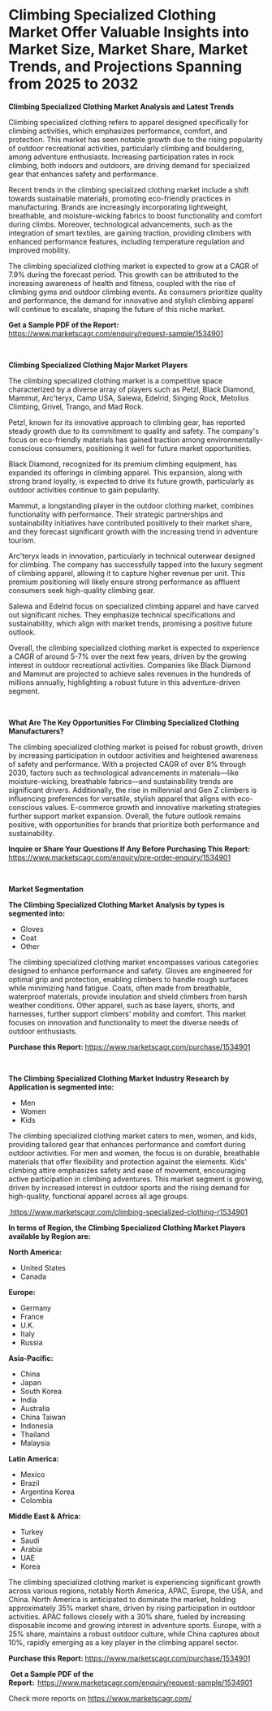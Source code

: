 <p><h1>Climbing Specialized Clothing Market Offer Valuable Insights into Market Size, Market Share, Market Trends, and Projections Spanning from 2025 to 2032</h1></p><p><strong>Climbing Specialized Clothing Market Analysis and Latest Trends</strong></p>
<p><p>Climbing specialized clothing refers to apparel designed specifically for climbing activities, which emphasizes performance, comfort, and protection. This market has seen notable growth due to the rising popularity of outdoor recreational activities, particularly climbing and bouldering, among adventure enthusiasts. Increasing participation rates in rock climbing, both indoors and outdoors, are driving demand for specialized gear that enhances safety and performance.</p><p>Recent trends in the climbing specialized clothing market include a shift towards sustainable materials, promoting eco-friendly practices in manufacturing. Brands are increasingly incorporating lightweight, breathable, and moisture-wicking fabrics to boost functionality and comfort during climbs. Moreover, technological advancements, such as the integration of smart textiles, are gaining traction, providing climbers with enhanced performance features, including temperature regulation and improved mobility.</p><p>The climbing specialized clothing market is expected to grow at a CAGR of 7.9% during the forecast period. This growth can be attributed to the increasing awareness of health and fitness, coupled with the rise of climbing gyms and outdoor climbing events. As consumers prioritize quality and performance, the demand for innovative and stylish climbing apparel will continue to escalate, shaping the future of this niche market.</p></p>
<p><strong>Get a Sample PDF of the Report:&nbsp;</strong> <a href="https://www.marketscagr.com/enquiry/request-sample/1534901?utm_campaign=2339&utm_medium=2&utm_source=Github&utm_content=ia&utm_term=09022025&utm_id=climbing-specialized-clothing">https://www.marketscagr.com/enquiry/request-sample/1534901</a></p>
<p>&nbsp;</p>
<p><strong>Climbing Specialized Clothing Major Market Players</strong></p>
<p><p>The climbing specialized clothing market is a competitive space characterized by a diverse array of players such as Petzl, Black Diamond, Mammut, Arc'teryx, Camp USA, Salewa, Edelrid, Singing Rock, Metolius Climbing, Grivel, Trango, and Mad Rock. </p><p>Petzl, known for its innovative approach to climbing gear, has reported steady growth due to its commitment to quality and safety. The company's focus on eco-friendly materials has gained traction among environmentally-conscious consumers, positioning it well for future market opportunities.</p><p>Black Diamond, recognized for its premium climbing equipment, has expanded its offerings in climbing apparel. This expansion, along with strong brand loyalty, is expected to drive its future growth, particularly as outdoor activities continue to gain popularity.</p><p>Mammut, a longstanding player in the outdoor clothing market, combines functionality with performance. Their strategic partnerships and sustainability initiatives have contributed positively to their market share, and they forecast significant growth with the increasing trend in adventure tourism.</p><p>Arc'teryx leads in innovation, particularly in technical outerwear designed for climbing. The company has successfully tapped into the luxury segment of climbing apparel, allowing it to capture higher revenue per unit. This premium positioning will likely ensure strong performance as affluent consumers seek high-quality climbing gear.</p><p>Salewa and Edelrid focus on specialized climbing apparel and have carved out significant niches. They emphasize technical specifications and sustainability, which align with market trends, promising a positive future outlook.</p><p>Overall, the climbing specialized clothing market is expected to experience a CAGR of around 5-7% over the next few years, driven by the growing interest in outdoor recreational activities. Companies like Black Diamond and Mammut are projected to achieve sales revenues in the hundreds of millions annually, highlighting a robust future in this adventure-driven segment.</p></p>
<p>&nbsp;</p>
<p><strong>What Are The Key Opportunities For Climbing Specialized Clothing Manufacturers?</strong></p>
<p><p>The climbing specialized clothing market is poised for robust growth, driven by increasing participation in outdoor activities and heightened awareness of safety and performance. With a projected CAGR of over 8% through 2030, factors such as technological advancements in materials—like moisture-wicking, breathable fabrics—and sustainability trends are significant drivers. Additionally, the rise in millennial and Gen Z climbers is influencing preferences for versatile, stylish apparel that aligns with eco-conscious values. E-commerce growth and innovative marketing strategies further support market expansion. Overall, the future outlook remains positive, with opportunities for brands that prioritize both performance and sustainability.</p></p>
<p><strong>Inquire or Share Your Questions If Any Before Purchasing This Report:</strong> <a href="https://www.marketscagr.com/enquiry/pre-order-enquiry/1534901?utm_campaign=2339&utm_medium=2&utm_source=Github&utm_content=ia&utm_term=09022025&utm_id=climbing-specialized-clothing">https://www.marketscagr.com/enquiry/pre-order-enquiry/1534901</a></p>
<p>&nbsp;</p>
<p><strong>Market Segmentation</strong></p>
<p><strong>The Climbing Specialized Clothing Market Analysis by types is segmented into:</strong></p>
<p><ul><li>Gloves</li><li>Coat</li><li>Other</li></ul></p>
<p><p>The climbing specialized clothing market encompasses various categories designed to enhance performance and safety. Gloves are engineered for optimal grip and protection, enabling climbers to handle rough surfaces while minimizing hand fatigue. Coats, often made from breathable, waterproof materials, provide insulation and shield climbers from harsh weather conditions. Other apparel, such as base layers, shorts, and harnesses, further support climbers' mobility and comfort. This market focuses on innovation and functionality to meet the diverse needs of outdoor enthusiasts.</p></p>
<p><strong>Purchase this Report:&nbsp;</strong><a href="https://www.marketscagr.com/purchase/1534901?utm_campaign=2339&utm_medium=2&utm_source=Github&utm_content=ia&utm_term=09022025&utm_id=climbing-specialized-clothing">https://www.marketscagr.com/purchase/1534901</a></p>
<p>&nbsp;</p>
<p><strong>The Climbing Specialized Clothing Market Industry Research by Application is segmented into:</strong></p>
<p><ul><li>Men</li><li>Women</li><li>Kids</li></ul></p>
<p><p>The climbing specialized clothing market caters to men, women, and kids, providing tailored gear that enhances performance and comfort during outdoor activities. For men and women, the focus is on durable, breathable materials that offer flexibility and protection against the elements. Kids' climbing attire emphasizes safety and ease of movement, encouraging active participation in climbing adventures. This market segment is growing, driven by increased interest in outdoor sports and the rising demand for high-quality, functional apparel across all age groups.</p></p>
<p><a href="https://www.marketscagr.com/climbing-specialized-clothing-r1534901?utm_campaign=2339&utm_medium=2&utm_source=Github&utm_content=ia&utm_term=09022025&utm_id=climbing-specialized-clothing">&nbsp;https://www.marketscagr.com/climbing-specialized-clothing-r1534901</a></p>
<p><strong>In terms of Region, the Climbing Specialized Clothing Market Players available by Region are:</strong></p>
<p>
    <p> <strong> North America: </strong>
        <ul>
            <li>United States</li>
            <li>Canada</li>
        </ul>
        </p> 
    <p> <strong> Europe: </strong>
        <ul>
            <li>Germany</li>
            <li>France</li>
            <li>U.K.</li>
            <li>Italy</li>
            <li>Russia</li>
        </ul>
        </p> 
    <p> <strong> Asia-Pacific: </strong>
        <ul>
            <li>China</li>
            <li>Japan</li>
            <li>South Korea</li>
            <li>India</li>
            <li>Australia</li>
            <li>China Taiwan</li>
            <li>Indonesia</li>
            <li>Thailand</li>
            <li>Malaysia</li>
        </ul>
        </p> 
    <p> <strong> Latin America: </strong>
        <ul>
            <li>Mexico</li>
            <li>Brazil</li>
            <li>Argentina Korea</li>
            <li>Colombia</li>
        </ul>
        </p> 
    <p> <strong> Middle East & Africa: </strong>
        <ul>
            <li>Turkey</li>
            <li>Saudi</li>
            <li>Arabia</li>
            <li>UAE</li>
            <li>Korea</li>
        </ul>
    </p>
    </p>
<p><p>The climbing specialized clothing market is experiencing significant growth across various regions, notably North America, APAC, Europe, the USA, and China. North America is anticipated to dominate the market, holding approximately 35% market share, driven by rising participation in outdoor activities. APAC follows closely with a 30% share, fueled by increasing disposable income and growing interest in adventure sports. Europe, with a 25% share, maintains a robust outdoor culture, while China captures about 10%, rapidly emerging as a key player in the climbing apparel sector.</p></p>
<p><strong>Purchase this Report: </strong><a href="https://www.marketscagr.com/purchase/1534901?utm_campaign=2339&utm_medium=2&utm_source=Github&utm_content=ia&utm_term=09022025&utm_id=climbing-specialized-clothing">https://www.marketscagr.com/purchase/1534901</a></p>
<p>&nbsp;<strong>Get a Sample PDF of the Report:&nbsp;&nbsp;</strong><a href="https://www.marketscagr.com/enquiry/request-sample/1534901?utm_campaign=2339&utm_medium=2&utm_source=Github&utm_content=ia&utm_term=09022025&utm_id=climbing-specialized-clothing">https://www.marketscagr.com/enquiry/request-sample/1534901</a></p>
<p><strong></strong></p>
<p>Check more reports on <a href="https://www.marketscagr.com/?utm_campaign=2339&utm_medium=2&utm_source=Github&utm_content=ia&utm_term=09022025&utm_id=climbing-specialized-clothing">https://www.marketscagr.com/</a></p>